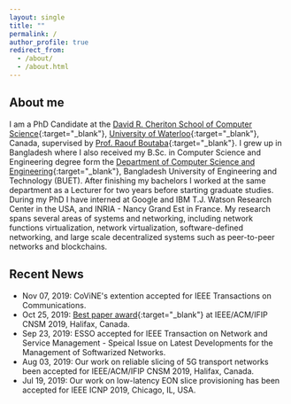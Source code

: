 ```yaml
---
layout: single
title: ""
permalink: /
author_profile: true
redirect_from: 
  - /about/
  - /about.html
---
```


## About me
I am a PhD Candidate at the [David R. Cheriton School of Computer Science](https://cs.uwaterloo.ca){:target="_blank"}, [University of Waterloo](https://uwaterloo.ca){:target="_blank"}, Canada, supervised by [Prof. Raouf Boutaba](https://rboutaba.cs.uwaterloo.ca){:target="_blank"}. I grew up in Bangladesh where I also received my B.Sc. in Computer Science and Engineering degree form the [Department of Computer Science and Engineering](https://cse.buet.ac.bd/){:target="_blank"}, Bangladesh University of Engineering and Technology (BUET). After finishing my bachelors I worked at the same department as a Lecturer for two years before starting graduate studies. During my PhD I have interned at Google and IBM T.J. Watson Research Center in the USA, and INRIA - Nancy Grand Est in France. My research spans several areas of systems and networking, including network functions virtualization, network virtualization, software-defined networking, and large scale decentralized systems such as peer-to-peer networks and blockchains. 

## Recent News
- Nov 07, 2019: CoViNE's extention accepted for IEEE Transactions on Communications.
- Oct 25, 2019: [Best paper award](https://cs.uwaterloo.ca/news/team-systems-and-networking-researchers-wins-best-paper){:target="_blank"} at IEEE/ACM/IFIP CNSM 2019, Halifax, Canada.
- Sep 23, 2019: ESSO accepted for IEEE Transaction on Network and Service Management - Speical Issue on Latest Developments for the Management of Softwarized Networks.
- Aug 03, 2019: Our work on reliable slicing of 5G transport networks been accepted for IEEE/ACM/IFIP CNSM 2019, Halifax, Canada.
- Jul 19, 2019: Our work on low-latency EON slice provisioning has been accepted for IEEE ICNP 2019, Chicago, IL, USA.
<!-- <li>Jul 08, 2019: SPONGE accepted for IEEE LCN 2019, Osnabrück, Germany. </li> -->
<!-- <li>Jun 27, 2019: &mu;NF awarded the best paper at IEEE NetSoft 2018, Paris, France.</li> -->
<!-- <li>May 30, 2019: Awarded Student Travel Grant to attend IEEE NetSoft 2019 in Paris, France.</li> -->
<!-- <li>May 10, 2019: Awarded <a href='https://uwaterloo.ca/graduate-studies/awardsandfunding/external-awards/ontario-graduate-scholarship-ogs-and-queen-elizabeth-ii' target='_blank'>Ontario Graduate Scholarship</a> and <a href='https://uwaterloo.ca/graduate-studies/awardsandfunding/presidents-graduate-scholarship-pgs' target='_blank'>President's Graduate Scholarship</a> for academic year 2019-2020. -->
<!-- <li>Apr 26, 2019: Passed PhD Comprehensive-II!</li> -->
<!-- <li>Mar 03, 2019: &mu;NF accepted for IEEE NetSoft 2019, Paris, France. </li> -->
<!-- <li>Jan 07, 2019: Our article making the case for microservice-based NFV has been accepted to appear in IEEE Network Magazine.</li> -->
<!-- <li>Nov 29, 2018: Our work on virtual network embedding in Elastic Optical Networks has been accepted for IEEE INFOCOM 2019, Paris, France.</li> -->
<!-- <li>Sep 06, 2018: Awarded Best Teaching Assistant for the Winter 2018 Term. </li> -->
<!-- <li>Aug 27, 2018: UNiS accepted for IEEE/ACM/IFIP CNSM 2018, Rome, Italy. </li> -->
<!-- <li>Jun 04, 2018: Started internship with RESIST team at INRIA - Nancy Grand Est, France.</li> -->
<!-- <li>May 14, 2018: Presented Khaleesi at IFIP Networking 2018, Zurich, Switzerland.</li> -->
<!-- <li>May 03, 2018: Extension of MULE (IEEE/ACM/IFIP CNSM'17) accepted to appear in IEEE Transactions on Network and Service Management.</li> -->
<!-- <li>Apr 23, 2018: Awarded <a href='https://uwaterloo.ca/graduate-studies/awardsandfunding/external-awards/ontario-graduate-scholarship-ogs-and-queen-elizabeth-ii' target='_blank'>Ontario Graduate Scholarship</a> and <a href='https://uwaterloo.ca/graduate-studies/awardsandfunding/presidents-graduate-scholarship-pgs' target='_blank'>President's Graduate Scholarship</a> for academic year 2018-2019.-->
<!-- <li>Apr 13, 2018: Awarded UW International Experience Award for research visit to INRIA - Nancy, France.</li> -->
<!-- <li>Mar 07, 2018: Khaleesi accepted for IFIP Networking 2018, Zurich, Switzerland.</li> -->
<!-- <li>Feb 27, 2018: Extention of our work on jointly optimizing backup allocation and embedding for SVNE is accepted to appear in IEEE JSAC - 2017 Special Issue on Network Softwarization and Enablers</li> -->
<!-- <li>Feb 09, 2018: Awarded MITACS Globalink Research Award for a research visit to INRIA - Nancy, France.</li> -->
<!-- <li>Nov 30, 2017: MULE awarded best paper in IEEE/ACM/IFIP CNSM 2017, Tokyo, Japan.</li> -->
<!-- <li>Nov 30, 2017: Presented MULE at IEEE/ACM/IFIP CNSM 2017, Tokyo, Japan.</li> -->
<!-- <li>Nov 08, 2017: Awarded Student Travel Grant to attend IEEE/ACM/IFIP CNSM 2017 in Tokyo, Japan.</li> -->
<!-- <li>Aug 29, 2017: MULE accepted for IEEE/ACM/IFIP CNSM 2017, Tokyo, Japan. </li> -->
<!-- <li>June 14, 2017: Presented our work on jointly optimizing backup allocation at VN level and VN embedding at IFIP Networking 2017, Stockholm, Sweden.</li> -->
<!-- <li>May 09, 2017: Presented ReViNE at IFIP/IEEE IM 2017, Lisbon, Portugal. </li> -->
<!-- <li>Apr 25, 2017: Awarded Student Travel Grant to attend IFIP/IEEE IM 2017 in Lisbon, Portugal</li> -->
<!-- <li>Apr 24, 2017: Awarded <a href='https://uwaterloo.ca/graduate-studies/awardsandfunding/external-awards/ontario-graduate-scholarship-ogs-and-queen-elizabeth-ii' target='_blank'>Ontario Graduate Scholarship</a> and <a href='https://uwaterloo.ca/graduate-studies/awardsandfunding/presidents-graduate-scholarship-pgs' target='_blank'>President's Graduate Scholarship</a> for academic year 2017-2018. -->
<!-- <li>Apr 07, 2017: Our work on jointly optimizing backup allocation and embedding for SVNE is accepted for IFIP Networking 2017, Stockholm, Sweden. </li> -->
<!-- <li>Apr 03, 2017: Extension of ReNoVatE accepted to appear in IEEE Transactions on Network and Service Management. </li> -->
<!-- <li>Dec 20, 2016: Awarded Graduate Excellence Scholarship by CS@UWaterloo.</li> -->
<!-- <li>Nov 11, 2016: ReViNE accepted for IEEE/IFIP IM 2017, Lisbon, Portugal. </li> -->
<!-- <li>Oct 31, 2016: Presented EASE at IEEE/ACM/IFIP CNSM 2016 (Mini-conference), Montreal, Canada. </li> -->
<!-- <li>Aug 22, 2016: ReNoVatE and EASE accepted for IEEE/ACM/IFIP CNSM 2016, Montreal, Canada. </li> -->
<!-- <li>May 21, 2016: Extentions of DRONE and VNF-OP accepted to appear in IEEE Transactions on Network and Service Management. </li> -->
<!-- <li>Mar 04, 2016: CoViNE accepted for IFIP Networking Conference 2016, Vienna, Austria. </li> -->


